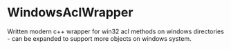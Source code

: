 # WindowsAclWrapper
Written modern c++ wrapper for win32 acl methods on windows directories - can be expanded to support more objects on windows system.
